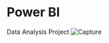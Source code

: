 # Power BI
Data Analysis Project
![Capture](https://github.com/samudra-roy/da_coca_cola_retail/assets/91413821/980029b5-9632-4c56-b79f-c2d706cba168)
